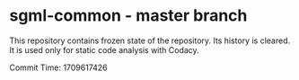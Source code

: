 # sgml-common - master branch

This repository contains frozen state of the repository.
Its history is cleared. It is used only for static code
analysis with Codacy.

Commit Time: 1709617426